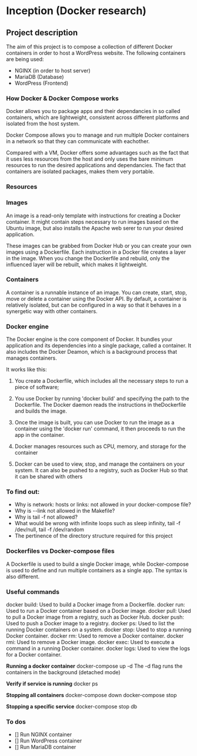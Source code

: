 # Inception (Docker research)

## Project description
The aim of this project is to compose a collection of different Docker containers in order to host a WordPress website. The following containers are being used: 
- NGINX (in order to host server)
- MariaDB (Database)
- WordPress (Frontend)

### How Docker & Docker Compose works

Docker allows you to package apps and their dependancies in so called containers, which are lightweight, consistent across different platforms and isolated from the host system.

Docker Compose allows you to manage and run multiple Docker containers in a network so that they can communicate with eachother. 

Compared with a VM, Docker offers some advantages such as the fact that it uses less resources from the host and only uses the bare minimum resources to run the desired applications and dependancies. The fact that containers are isolated packages, makes them very portable.

### Resources

### Images

An image is a read-only template with instructions for creating a Docker container. It might contain steps necessary to run images based on the Ubuntu image, but also installs the Apache web serer to run your desired application.

These images can be grabbed from Docker Hub or you can create your own images using a Dockerfile. Each instruction in a Docker file creates a layer in the image. When you change the Dockerfile and rebuild, only the influenced layer will be rebuilt, which makes it lightweight.

### Containers

A container is a runnable instance of an image. You can create, start, stop, move or delete a container using the Docker API.
By default, a container is relatively isolated, but can be configured in a way so that it behaves in a synergetic way with other containers.


### Docker engine

The Docker engine is the core component of Docker. It bundles your application and its dependencies into a single package, called a container. It also includes the Docker Deamon, which is a background process that manages containers. 

It works like this:

1. You create a Dockerfile, which includes all the necessary steps to run a piece of software;

2. You use Docker by running 'docker build' and specifying the path to the Dockerfile. The Docker daemon reads the instructions in theDockerfile and builds the image.

3. Once the image is built, you can use Docker to run the image as a container using the 'docker run' command, it then proceeds to run the app in the container.

4. Docker manages resources such as CPU, memory, and storage for the container

5. Docker can be used to view, stop, and manage the containers on your system. It can also be pushed to a registry, such as Docker Hub so that it can be shared with others

### To find out:

- Why is network: hosts or links: not allowed in your docker-compose file?
- Why is --link not allowed in the Makefile?
- Why is tail -f not allowed?
- What would be wrong with infinite loops such as sleep infinity, tail -f /dev/null, tail -f /dev/random
- The pertinence of the directory structure required for this project


### Dockerfiles vs Docker-compose files

A Dockerfile is used to build a single Docker image, while Docker-compose is used to define and run multiple containers as a single app.
The syntax is also different. 

### Useful commands

docker build: Used to build a Docker image from a Dockerfile.
docker run: Used to run a Docker container based on a Docker image.
docker pull: Used to pull a Docker image from a registry, such as Docker Hub.
docker push: Used to push a Docker image to a registry.
docker ps: Used to list the running Docker containers on a system.
docker stop: Used to stop a running Docker container.
docker rm: Used to remove a Docker container.
docker rmi: Used to remove a Docker image.
docker exec: Used to execute a command in a running Docker container.
docker logs: Used to view the logs for a Docker container.

**Running a docker container**
docker-compose up -d
The -d flag runs the containers in the background (detached mode)

**Verify if service is running**
docker ps

**Stopping all containers**
docker-compose down
docker-compose stop

**Stopping a specific service**
docker-compose stop db


### To dos

- [] Run NGINX container
- [] Run WordPress container
- [] Run MariaDB container
